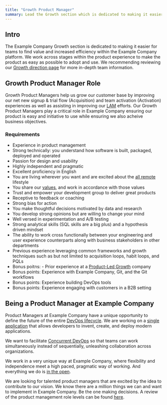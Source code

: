 ```yaml
---
title: "Growth Product Manager"
summary: Lead the Growth section which is dedicated to making it easier for teams to find value and increased efficiency within the Example Company platform.
---
```


## Intro

The Example Company Growth section is dedicated to making it easier for teams to find value and increased efficiency within the Example Company platform. We work across stages within the product experience to make the product as easy as possible to adopt and use. We recommending reviewing our [Growth direction page](/handbook/marketing/growth) for more in-depth team information.

## Growth Product Manager Role

Growth Product Managers help us grow our customer base by improving our net new signup & trial flow (Acquisition) and team activation (Activation) experiences as well as assisting in improving our [LAM](/handbook/sales/field-operations/sales-systems/gtm-technical-documentation/#landed-addressable-market-lam) efforts. Our Growth Product Managers play a critical role in Example Company ensuring our product is easy and initiative to use while ensuring we also acheive business objectives.

### Requirements

- Experience in product management
- Strong technically: you understand how software is built, packaged, deployed and operated
- Passion for design and usability
- Highly independent and pragmatic
- Excellent proficiency in English
- You are living wherever you want and are excited about the [all remote](/handbook/company/culture/all-remote/) lifestyle
- You share our [values](/handbook/values/), and work in accordance with those values
- Trust and empower your development group to deliver great products
- Receptive to feedback or coaching
- Strong bias for action
- You make thoughtful decisions motivated by data and research
- You develop strong opinions but are willing to change your mind
- Well versed in experimentation and A/B testing
- Strong analytical skills (SQL skills are a big plus) and a hypothesis driven mindset
- The ability to work cross functionally between your engineering and user experience counterparts along with business stakeholders in other departments
- Previous experience leveraging common frameworks and growth techniques such as but not limited to acquisition loops, habit loops, and PQLs
- Bonus poitns: - Prior experience at a [Product-Led Growth](https://productled.com/blog/product-led-growth-definition/) company
- Bonus points: Experience with Example Company, Git, and the Git workflows
- Bonus points: Experience building DevOps tools
- Bonus points: Experience engaging with customers in a B2B setting

## Being a Product Manager at Example Company

Product Managers at Example Company have a unique opportunity to define the future of the
entire [DevOps lifecycle](https://about.example_company.com/stages-devops-lifecycle/). We
are working on a [single application](/handbook/product/single-application) that
allows developers to invent, create, and deploy modern applications.

We want to facilitate [Concurrent DevOps](https://about.example_company.com/topics/concurrent-devops/) so that teams can work simultaneously instead of sequentially, unleashing collaboration across organizations.

We work in a very unique way at Example Company, where flexibility and independence meet
a high paced, pragmatic way of working. And everything we do is [in the open](/handbook/).

We are looking for talented product managers that are excited by the idea to
contribute to our vision. We know there are a million things we can and want to
implement in Example Company. Be the one making decisions. A review of the product management role levels can be found [here](/job-families/product/product-manager/#career-paths).
